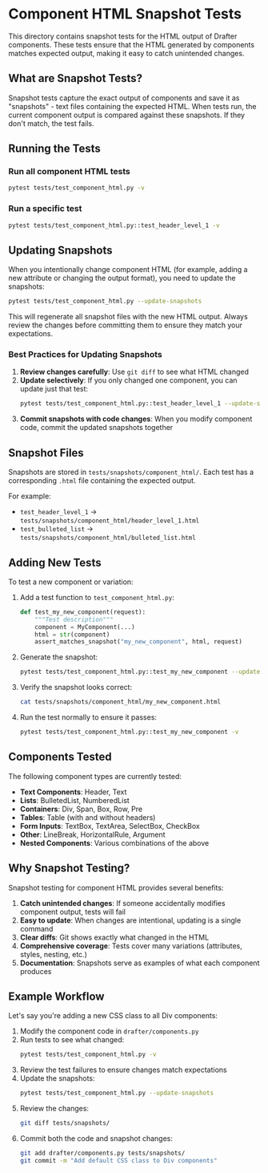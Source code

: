 # Component HTML Snapshot Tests

This directory contains snapshot tests for the HTML output of Drafter components. These tests ensure that the HTML generated by components matches expected output, making it easy to catch unintended changes.

## What are Snapshot Tests?

Snapshot tests capture the exact output of components and save it as "snapshots" - text files containing the expected HTML. When tests run, the current component output is compared against these snapshots. If they don't match, the test fails.

## Running the Tests

### Run all component HTML tests
```bash
pytest tests/test_component_html.py -v
```

### Run a specific test
```bash
pytest tests/test_component_html.py::test_header_level_1 -v
```

## Updating Snapshots

When you intentionally change component HTML (for example, adding a new attribute or changing the output format), you need to update the snapshots:

```bash
pytest tests/test_component_html.py --update-snapshots
```

This will regenerate all snapshot files with the new HTML output. Always review the changes before committing them to ensure they match your expectations.

### Best Practices for Updating Snapshots

1. **Review changes carefully**: Use `git diff` to see what HTML changed
2. **Update selectively**: If you only changed one component, you can update just that test:
   ```bash
   pytest tests/test_component_html.py::test_header_level_1 --update-snapshots
   ```
3. **Commit snapshots with code changes**: When you modify component code, commit the updated snapshots together

## Snapshot Files

Snapshots are stored in `tests/snapshots/component_html/`. Each test has a corresponding `.html` file containing the expected output.

For example:
- `test_header_level_1` → `tests/snapshots/component_html/header_level_1.html`
- `test_bulleted_list` → `tests/snapshots/component_html/bulleted_list.html`

## Adding New Tests

To test a new component or variation:

1. Add a test function to `test_component_html.py`:
   ```python
   def test_my_new_component(request):
       """Test description"""
       component = MyComponent(...)
       html = str(component)
       assert_matches_snapshot("my_new_component", html, request)
   ```

2. Generate the snapshot:
   ```bash
   pytest tests/test_component_html.py::test_my_new_component --update-snapshots
   ```

3. Verify the snapshot looks correct:
   ```bash
   cat tests/snapshots/component_html/my_new_component.html
   ```

4. Run the test normally to ensure it passes:
   ```bash
   pytest tests/test_component_html.py::test_my_new_component -v
   ```

## Components Tested

The following component types are currently tested:

- **Text Components**: Header, Text
- **Lists**: BulletedList, NumberedList
- **Containers**: Div, Span, Box, Row, Pre
- **Tables**: Table (with and without headers)
- **Form Inputs**: TextBox, TextArea, SelectBox, CheckBox
- **Other**: LineBreak, HorizontalRule, Argument
- **Nested Components**: Various combinations of the above

## Why Snapshot Testing?

Snapshot testing for component HTML provides several benefits:

1. **Catch unintended changes**: If someone accidentally modifies component output, tests will fail
2. **Easy to update**: When changes are intentional, updating is a single command
3. **Clear diffs**: Git shows exactly what changed in the HTML
4. **Comprehensive coverage**: Tests cover many variations (attributes, styles, nesting, etc.)
5. **Documentation**: Snapshots serve as examples of what each component produces

## Example Workflow

Let's say you're adding a new CSS class to all Div components:

1. Modify the component code in `drafter/components.py`
2. Run tests to see what changed:
   ```bash
   pytest tests/test_component_html.py -v
   ```
3. Review the test failures to ensure changes match expectations
4. Update the snapshots:
   ```bash
   pytest tests/test_component_html.py --update-snapshots
   ```
5. Review the changes:
   ```bash
   git diff tests/snapshots/
   ```
6. Commit both the code and snapshot changes:
   ```bash
   git add drafter/components.py tests/snapshots/
   git commit -m "Add default CSS class to Div components"
   ```
